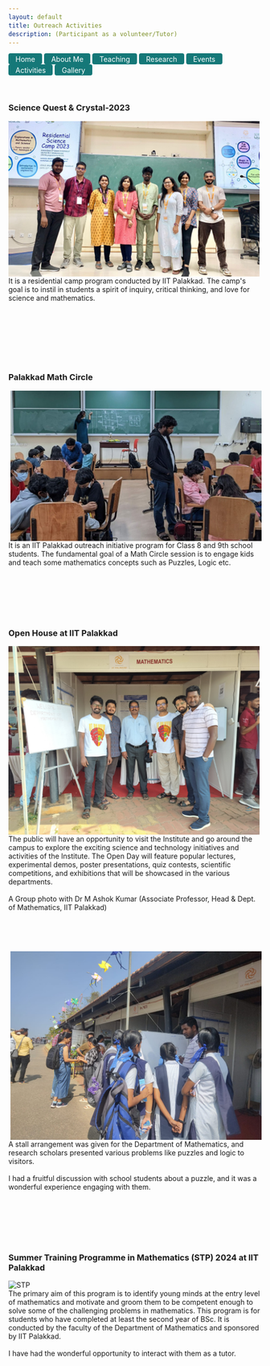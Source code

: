 ```yaml
---
layout: default
title: Outreach Activities
description: (Participant as a volunteer/Tutor)
---
```

<a href="index" class="btn" style="display: inline-block; padding: 2.5px 14px; background-color: #157878; color: white; text-decoration: none; border-radius: 4px;">Home</a>  <a href="aboutme" class="btn" style="display: inline-block; padding: 2.5px 14px; background-color: #157878; color: white; text-decoration: none; border-radius: 4px;">About Me</a> <a href="teaching" class="btn" style="display: inline-block; padding: 2.5px 14px; background-color: #157878; color: white; text-decoration: none; border-radius: 4px;">Teaching</a>  <a href="research" class="btn" style="display: inline-block; padding: 2.5px 14px; background-color: #157878; color: white; text-decoration: none; border-radius: 4px;">Research</a>  <a href="event" class="btn" style="display: inline-block; padding: 2.5px 14px; background-color: #157878; color: white; text-decoration: none; border-radius: 4px;">Events</a>  <a href="activities" class="btn" style="display: inline-block; padding: 2.5px 14px; background-color: #157878; color: white; text-decoration: none; border-radius: 4px;">Activities</a> <a href="gallery" class="btn" style="display: inline-block; padding: 2.5px 14px; background-color: #157878; color: white; text-decoration: none; border-radius: 4px;">Gallery</a> 

<br/>

### Science Quest & Crystal-2023 
<p>
<img align="left" width="500" src="images/science.jpg" alt="sciencequest" style="margin-right: 20px;"/> 
It is a residential camp program conducted by IIT Palakkad. The camp's goal is to instil in students a spirit of inquiry, critical thinking, and love for science and mathematics. 
</p>
<br/><br/><br/><br/><br/><br/> 



### Palakkad Math Circle 
<p>
<img align="right" width="500" style="margin-left: 20px;" src="images/mathcircle.jpg" alt="mathcircle"/> 
It is an IIT Palakkad outreach initiative program for Class 8 and 9th school students. The fundamental goal of a Math Circle session is to engage kids and teach some mathematics concepts such as Puzzles, Logic etc.
</p>
<br/><br/><br/><br/><br/> 




### Open House at IIT Palakkad
<p>
<img align="left" width="500" src="images/openhouse.jpg" alt="openhouse" style="margin-right: 20px;"/> 
The public will have an opportunity to visit the Institute and go around the campus to explore the exciting science and technology initiatives and activities of the Institute. The Open Day will feature popular lectures, experimental demos, poster presentations, quiz contests, scientific competitions, and exhibitions that will be showcased in the various departments. 
  <br/><br/>
  A Group photo with Dr M Ashok Kumar (Associate Professor, Head & Dept. of Mathematics, IIT Palakkad)
</p>
<br/><br/><br/>

<p>
<img align="right" width="500" style="margin-left: 20px;" src="images/openhouse1.jpg" alt="openhouse1"/> 
A stall arrangement was given for the Department of Mathematics, and research scholars presented various problems like puzzles and logic to visitors.
<br/><br/>
  I had a fruitful discussion with school students about a puzzle, and it was a wonderful experience engaging with them.
</p>
<br/><br/><br/><br/><br/> 


### Summer Training Programme in Mathematics (STP) 2024 at IIT Palakkad
<p>
<img align="left" width="500" src="images/STP.JPG" alt="STP" style="margin-right: 20px;"/> 
The primary aim of this program is to identify young minds at the entry level of mathematics and motivate and groom them to be competent enough to solve some of the challenging problems in mathematics. This program is for students who have completed at least the second year of BSc. It is conducted by the faculty of the Department of Mathematics and sponsored by IIT Palakkad. 
  <br/><br/>
 I have had the wonderful opportunity to interact with them as a tutor. 
</p>



<style>
    .page-header {
        height: 150px; 
        padding: 10px;
    }
</style>







